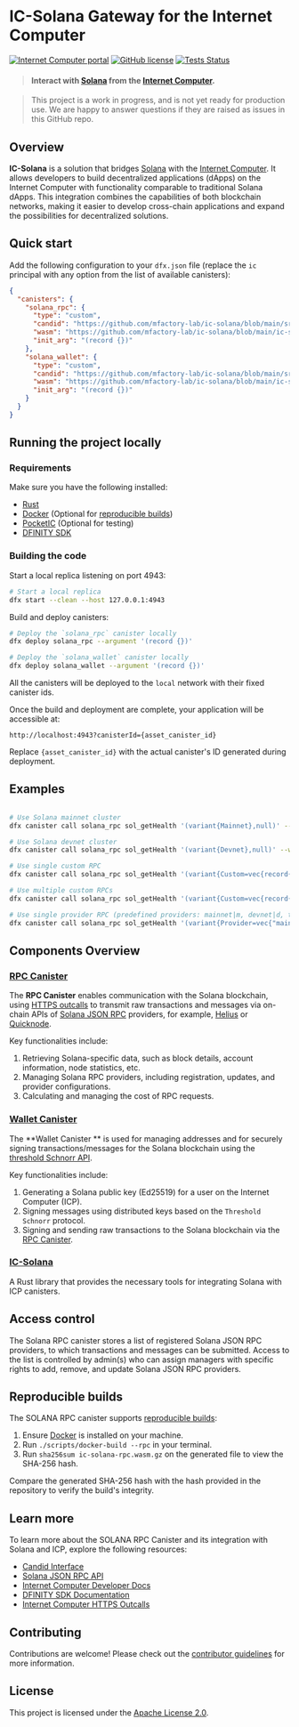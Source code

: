 # IC-Solana Gateway for the Internet Computer

[![Internet Computer portal](https://img.shields.io/badge/InternetComputer-grey?logo=internet%20computer&style=for-the-badge)](https://internetcomputer.org)
[![GitHub license](https://img.shields.io/badge/license-Apache%202.0-blue.svg?logo=apache&style=for-the-badge)](LICENSE)
[![Tests Status](https://img.shields.io/github/actions/workflow/status/mfactory-lab/ic-solana/ci.yml?logo=githubactions&logoColor=white&style=for-the-badge&label=tests)](./.github/workflows/ci.yml)

> #### Interact with [Solana](https://solana.com) from the [Internet Computer](https://internetcomputer.org/).

> This project is a work in progress, and is not yet ready for production use. We are happy to answer questions if they are raised as issues in this GitHub repo.

## Overview

**IC-Solana** is a solution that bridges [Solana](https://solana.com/) with the [Internet Computer](https://internetcomputer.org/).
It allows developers to build decentralized applications (dApps) on the Internet Computer with functionality comparable to traditional Solana dApps.
This integration combines the capabilities of both blockchain networks, making it easier to develop cross-chain applications and expand the
possibilities for decentralized solutions.

## Quick start

Add the following configuration to your `dfx.json` file (replace the
`ic` principal with any option from the list of available canisters):

```json
{
  "canisters": {
    "solana_rpc": {
      "type": "custom",
      "candid": "https://github.com/mfactory-lab/ic-solana/blob/main/src/ic-solana-rpc/ic-solana-rpc.did",
      "wasm": "https://github.com/mfactory-lab/ic-solana/blob/main/ic-solana-rpc.wasm.gz",
      "init_arg": "(record {})"
    },
    "solana_wallet": {
      "type": "custom",
      "candid": "https://github.com/mfactory-lab/ic-solana/blob/main/src/ic-solana-wallet/ic-solana-wallet.did",
      "wasm": "https://github.com/mfactory-lab/ic-solana/blob/main/ic-solana-wallet.wasm.gz",
      "init_arg": "(record {})"
    }
  }
}
```

## Running the project locally

### Requirements

Make sure you have the following installed:

- [Rust](https://www.rust-lang.org/learn/get-started)
- [Docker](https://www.docker.com/get-started/) (Optional for [reproducible builds](#reproducible-builds))
- [PocketIC](https://github.com/dfinity/pocketic) (Optional for testing)
- [DFINITY SDK](https://sdk.dfinity.org/docs/quickstart/local-quickstart.html)

### Building the code

Start a local replica listening on port 4943:

```bash
# Start a local replica
dfx start --clean --host 127.0.0.1:4943
```

Build and deploy canisters:

```bash
# Deploy the `solana_rpc` canister locally
dfx deploy solana_rpc --argument '(record {})'

# Deploy the `solana_wallet` canister locally
dfx deploy solana_wallet --argument '(record {})'
```

All the canisters will be deployed to the `local` network with their fixed canister ids.

Once the build and deployment are complete, your application will be accessible at:

```
http://localhost:4943?canisterId={asset_canister_id}
```

Replace `{asset_canister_id}` with the actual canister's ID generated during deployment.

## Examples

```bash

# Use Solana mainnet cluster
dfx canister call solana_rpc sol_getHealth '(variant{Mainnet},null)' --wallet $(dfx identity get-wallet) --with-cycles 1000000000

# Use Solana devnet cluster
dfx canister call solana_rpc sol_getHealth '(variant{Devnet},null)' --wallet $(dfx identity get-wallet) --with-cycles 1000000000

# Use single custom RPC
dfx canister call solana_rpc sol_getHealth '(variant{Custom=vec{record{network="https://mainnet.helius-rpc.com/"}}},null)' --wallet $(dfx identity get-wallet) --with-cycles 1000000000

# Use multiple custom RPCs
dfx canister call solana_rpc sol_getHealth '(variant{Custom=vec{record{network="mainnet"},record{network="https://mainnet.helius-rpc.com/"}}},null)' --wallet $(dfx identity get-wallet) --with-cycles 1000000000

# Use single provider RPC (predefined providers: mainnet|m, devnet|d, testnet|t)
dfx canister call solana_rpc sol_getHealth '(variant{Provider=vec{"mainnet"}},null)' --wallet $(dfx identity get-wallet) --with-cycles 1000000000

```

## Components Overview

### [RPC Canister](./src/ic-solana-rpc)

The **RPC Canister** enables communication with the Solana blockchain,
using [HTTPS outcalls](https://internetcomputer.org/https-outcalls)
to transmit raw transactions and messages via on-chain APIs
of [Solana JSON RPC](https://solana.com/docs/rpc) providers,
for example, [Helius](https://www.helius.dev/) or [Quicknode](https://www.quicknode.com/).

Key functionalities include:

1. Retrieving Solana-specific data, such as block details, account information, node statistics, etc.
2. Managing Solana RPC providers, including registration, updates, and provider configurations.
3. Calculating and managing the cost of RPC requests.

[//]: # (The RPC Canister runs on the 34-node [fiduciary subnet]&#40;https://internetcomputer.org/docs/current/references/subnets/subnet-types#fiduciary-subnets&#41;)

[//]: # (with the following principal: [bd3sg-teaaa-aaaaa-qaaba-cai]&#40;https://dashboard.internetcomputer.org/canister/bd3sg-teaaa-aaaaa-qaaba-cai&#41;.)

### [Wallet Canister](./src/ic-solana-wallet)

The **Wallet Canister
** is used for managing addresses and for securely signing transactions/messages for the Solana blockchain using the [threshold Schnorr API](https://internetcomputer.org/docs/current/developer-docs/smart-contracts/signatures/signing-messages-t-schnorr).

Key functionalities include:

1. Generating a Solana public key (Ed25519) for a user on the Internet Computer (ICP).
2. Signing messages using distributed keys based on the `Threshold Schnorr` protocol.
3. Signing and sending raw transactions to the Solana blockchain via the [RPC Canister](#rpc-canister).

### [IC-Solana](./src/ic-solana)

A Rust library that provides the necessary tools for integrating Solana with ICP canisters.

## Access control

The Solana RPC canister stores a list of registered Solana JSON RPC providers, to which transactions and messages can be submitted. Access to the list is controlled by admin(s) who can assign managers with specific rights to add, remove, and update Solana JSON RPC providers.

## Reproducible builds

The SOLANA RPC canister supports [reproducible builds](https://internetcomputer.org/docs/current/developer-docs/smart-contracts/test/reproducible-builds):

1. Ensure [Docker](https://www.docker.com/get-started/) is installed on your machine.
2. Run `./scripts/docker-build --rpc` in your terminal.
3. Run `sha256sum ic-solana-rpc.wasm.gz` on the generated file to view the SHA-256 hash.

Compare the generated SHA-256 hash with the hash provided in the repository to verify the build's integrity.

## Learn more

To learn more about the SOLANA RPC Canister and its integration with Solana and ICP, explore the following resources:

- [Candid Interface](https://github.com/mfactory-lab/ic-solana/blob/main/src/ic-solana-rpc/ic-solana-rpc.did)
- [Solana JSON RPC API](https://solana.com/docs/rpc)
- [Internet Computer Developer Docs](https://internetcomputer.org/docs/current/developer-docs/)
- [DFINITY SDK Documentation](https://sdk.dfinity.org/docs/)
- [Internet Computer HTTPS Outcalls](https://internetcomputer.org/https-outcalls)

## Contributing

Contributions are welcome!
Please check out the [contributor guidelines](https://github.com/mfactory-lab/ic-solana/blob/main/.github/CONTRIBUTING.md) for more information.

## License

This project is licensed under the [Apache License 2.0](https://opensource.org/licenses/Apache-2.0).
